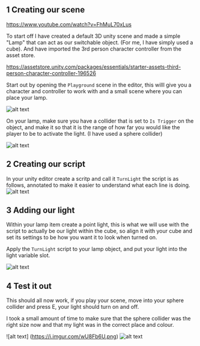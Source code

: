 ## 1 Creating our scene

https://www.youtube.com/watch?v=FhMuL70xLus

To start off I have created a default 3D unity scene and made a simple "Lamp" that can act as our switchable object. (For me, I have simply used a cube).
And have imported the 3rd person character controller from the asset store.

https://assetstore.unity.com/packages/essentials/starter-assets-third-person-character-controller-196526

Start out by opening the `Playground` scene in the editor, this willl give you a character and controller to work with and a small scene where you can place your lamp.

![alt text](https://i.imgur.com/zh2COIq.png)

On your lamp, make sure you have a collider that is set to `Is Trigger` on the object, and make it so that it is the range of how far you would like the player to be to activate the light. (I have used a sphere collider)

![alt text](https://i.imgur.com/pQpyQ3l.png)



## 2 Creating our script

In your unity editor create a scritp and call it `TurnLight` the script is as follows, annotated to make it easier to understand what each line is doing. 
![alt text](https://i.imgur.com/DVaycw3.png)


## 3 Adding our light

Within your lamp item create a point light, this is what we will use with the script to actually be our light within the cube, so align it with your cube and set its settings to be how you want it to look when turned on.

Apply the `TurnLight` script to your lamp object, and put your light into the light variable slot.

![alt text](https://i.imgur.com/tjHfC8O.png)

## 4 Test it out

This should all now work, if you play your scene, move into your sphere collider and press E, your light should turn on and off.

I took a small amount of time to make sure that the sphere collider was the right size now and that my light was in the correct place and colour.

![alt text] (https://i.imgur.com/wU8Fb6U.png) ![alt text](https://i.imgur.com/rphyCkN.png)
